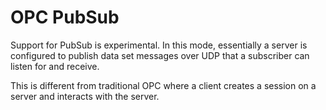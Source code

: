 # OPC PubSub

Support for PubSub is experimental. In this mode,
essentially a server is configured to publish data
set messages over UDP that a subscriber can listen 
for and receive.

This is different from traditional OPC where a client
creates a session on a server and interacts with
the server.